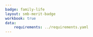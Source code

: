 ```yaml
---
badge: family-life
layout: smb-merit-badge
workbook: true
data:
    requirements: ../requirements.yaml
---
```

